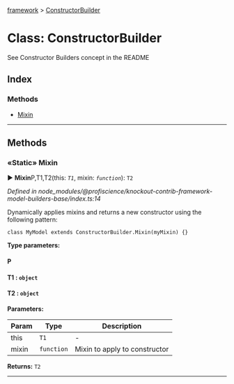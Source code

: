 [framework](../README.md) > [ConstructorBuilder](../classes/constructorbuilder.md)



# Class: ConstructorBuilder


See Constructor Builders concept in the README

## Index

### Methods

* [Mixin](constructorbuilder.md#mixin)



---
## Methods
<a id="mixin"></a>

### «Static» Mixin

► **Mixin**P,T1,T2(this: *`T1`*, mixin: *`function`*): `T2`



*Defined in node_modules/@profiscience/knockout-contrib-framework-model-builders-base/index.ts:14*



Dynamically applies mixins and returns a new constructor using the following pattern:

    class MyModel extends ConstructorBuilder.Mixin(myMixin) {}


**Type parameters:**

#### P 
#### T1 :  `object`
#### T2 :  `object`
**Parameters:**

| Param | Type | Description |
| ------ | ------ | ------ |
| this | `T1`   |  - |
| mixin | `function`   |  Mixin to apply to constructor |





**Returns:** `T2`





___


